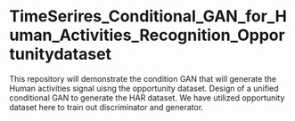 # TimeSerires_Conditional_GAN_for_Human_Activities_Recognition_Opportunitydataset
This repository will demonstrate the condition GAN that will generate the Human activities signal uisng the opportunity dataset.
Design of a unified conditional GAN to generate the HAR dataset. 
We have utilized opportunity dataset here to train out discriminator and generator. 
